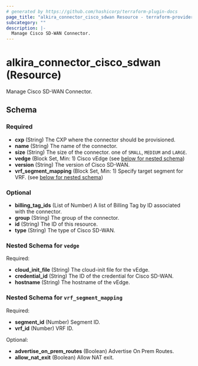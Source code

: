 ```yaml
---
# generated by https://github.com/hashicorp/terraform-plugin-docs
page_title: "alkira_connector_cisco_sdwan Resource - terraform-provider-alkira"
subcategory: ""
description: |-
  Manage Cisco SD-WAN Connector.
---
```


# alkira_connector_cisco_sdwan (Resource)

Manage Cisco SD-WAN Connector.



<!-- schema generated by tfplugindocs -->
## Schema

### Required

- **cxp** (String) The CXP where the connector should be provisioned.
- **name** (String) The name of the connector.
- **size** (String) The size of the connector. one of `SMALL`, `MEDIUM` and `LARGE`.
- **vedge** (Block Set, Min: 1) Cisco vEdge (see [below for nested schema](#nestedblock--vedge))
- **version** (String) The version of Cisco SD-WAN.
- **vrf_segment_mapping** (Block Set, Min: 1) Specify target segment for VRF. (see [below for nested schema](#nestedblock--vrf_segment_mapping))

### Optional

- **billing_tag_ids** (List of Number) A list of Billing Tag by ID associated with the connector.
- **group** (String) The group of the connector.
- **id** (String) The ID of this resource.
- **type** (String) The type of Cisco SD-WAN.

<a id="nestedblock--vedge"></a>
### Nested Schema for `vedge`

Required:

- **cloud_init_file** (String) The cloud-init file for the vEdge.
- **credential_id** (String) The ID of the credential for Cisco SD-WAN.
- **hostname** (String) The hostname of the vEdge.


<a id="nestedblock--vrf_segment_mapping"></a>
### Nested Schema for `vrf_segment_mapping`

Required:

- **segment_id** (Number) Segment ID.
- **vrf_id** (Number) VRF ID.

Optional:

- **advertise_on_prem_routes** (Boolean) Advertise On Prem Routes.
- **allow_nat_exit** (Boolean) Allow NAT exit.


